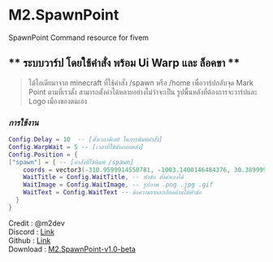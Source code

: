 # M2.SpawnPoint
SpawnPoint Command resource for fivem
## ** ระบบวาร์ป โดยใช้คำสั่ง พร้อม Ui Warp และ ล็อคขา ** ##
> ได้ไอเดียมาจาก minecraft ที่ใช้คำสั่ง /spawn หรือ /home 
> เพื่อวาร์ปกลับจุด Mark Point
> ตามที่เราตั้ง สามารถตั้งค่าได้หลายอย่างไม่ว่าจะเป็น 
> รูปพื้นหลังที่ต้องการจะวาร์ปและ Logo เมืองของตนเอง

### *การใช้งาน* ###
```lua
Config.Delay = 10  -- [ตั้งเวลาดีเลย์ ในการพิมพ์คำสั่ง]
Config.WarpWait = 5 -- [เวลาที่ใช้นับถอยหลัง]
Config.Position = {
["spawn"] = { -- [คำสั่งที่ใช้พิมพ์ /spawn]
    coords = vector3(-310.9599914550781, -1003.1400146484376, 30.38999938964843), -- จุดหมาย
    WaitTitle = Config.WaitTitle, -- หัวข้อ ตั้งค่าเองได้
    WaitImage = Config.WaitImage, -- รูปภาพ .png .jpg .gif
    WaitText = Config.WaitText -- ข้อความรายละเอียดด้านใต้หัวข้อ
  }
}
```

Credit : @m2dev <br>
Discord : [Link](https://discord.gg/pBsj94TaJT) <br>
Github : [Link](https://github.com/M2D3V) <br>
Download : [M2.SpawnPoint-v1.0-beta](https://github.com/M2D3V/M2.SpawnPoint/releases/tag/v1.0-beta) <br>
